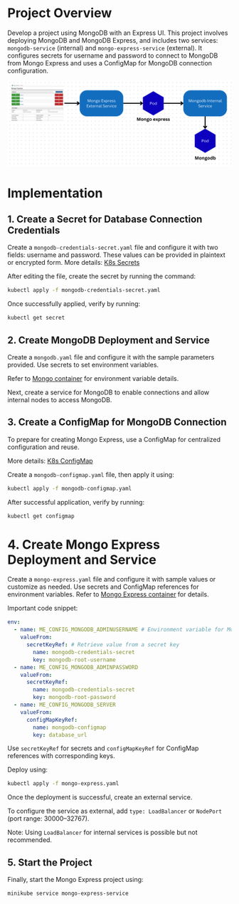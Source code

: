 # Project Overview

Develop a project using MongoDB with an Express UI.
This project involves deploying MongoDB and MongoDB Express,
and includes two services: `mongodb-service` (internal) and `mongo-express-service` (external).
It configures secrets for username and password to connect to MongoDB from Mongo Express
and uses a ConfigMap for MongoDB connection configuration.

![Design](img/Design.png)

# Implementation

## 1. Create a Secret for Database Connection Credentials

Create a `mongodb-credentials-secret.yaml` file and configure it with two fields: username and password. These values can be provided in plaintext or encrypted form.
More details: [K8s Secrets](https://kubernetes.io/docs/concepts/configuration/secret/)

After editing the file, create the secret by running the command:

```bash
kubectl apply -f mongodb-credentials-secret.yaml
```

Once successfully applied, verify by running:

```bash
kubectl get secret
```

## 2. Create MongoDB Deployment and Service

Create a `mongodb.yaml` file and configure it with the sample parameters provided. Use secrets to set environment variables.

Refer to [Mongo container](https://hub.docker.com/_/mongo) for environment variable details.

Next, create a service for MongoDB to enable connections and allow internal nodes to access MongoDB.

## 3. Create a ConfigMap for MongoDB Connection

To prepare for creating Mongo Express, use a ConfigMap for centralized configuration and reuse.

More details: [K8s ConfigMap](https://kubernetes.io/docs/tasks/configure-pod-container/configure-pod-configmap/)

Create a `mongodb-configmap.yaml` file, then apply it using:

```bash
kubectl apply -f mongodb-configmap.yaml
```

After successful application, verify by running:

```bash
kubectl get configmap
```

# 4. Create Mongo Express Deployment and Service

Create a `mongo-express.yaml` file and configure it with sample values or customize as needed. Use secrets and ConfigMap references for environment variables.
Refer to [Mongo Express container](https://hub.docker.com/_/mongo-express) for details.

Important code snippet:

```yaml
env:
  - name: ME_CONFIG_MONGODB_ADMINUSERNAME # Environment variable for MongoDB container
    valueFrom:
      secretKeyRef: # Retrieve value from a secret key
        name: mongodb-credentials-secret
        key: mongodb-root-username
  - name: ME_CONFIG_MONGODB_ADMINPASSWORD
    valueFrom:
      secretKeyRef:
        name: mongodb-credentials-secret
        key: mongodb-root-password
  - name: ME_CONFIG_MONGODB_SERVER
    valueFrom:
      configMapKeyRef:
        name: mongodb-configmap
        key: database_url
```

Use `secretKeyRef` for secrets and `configMapKeyRef` for ConfigMap references with corresponding keys.

Deploy using:

```bash
kubectl apply -f mongo-express.yaml
```

Once the deployment is successful, create an external service.

To configure the service as external, add `type: LoadBalancer` or `NodePort` (port range: 30000–32767).

Note: Using `LoadBalancer` for internal services is possible but not recommended.

## 5. Start the Project

Finally, start the Mongo Express project using:

```bash
minikube service mongo-express-service
```

